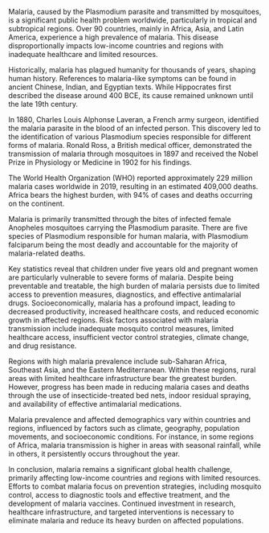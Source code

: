 Malaria, caused by the Plasmodium parasite and transmitted by mosquitoes, is a significant public health problem worldwide, particularly in tropical and subtropical regions. Over 90 countries, mainly in Africa, Asia, and Latin America, experience a high prevalence of malaria. This disease disproportionally impacts low-income countries and regions with inadequate healthcare and limited resources.

Historically, malaria has plagued humanity for thousands of years, shaping human history. References to malaria-like symptoms can be found in ancient Chinese, Indian, and Egyptian texts. While Hippocrates first described the disease around 400 BCE, its cause remained unknown until the late 19th century.

In 1880, Charles Louis Alphonse Laveran, a French army surgeon, identified the malaria parasite in the blood of an infected person. This discovery led to the identification of various Plasmodium species responsible for different forms of malaria. Ronald Ross, a British medical officer, demonstrated the transmission of malaria through mosquitoes in 1897 and received the Nobel Prize in Physiology or Medicine in 1902 for his findings.

The World Health Organization (WHO) reported approximately 229 million malaria cases worldwide in 2019, resulting in an estimated 409,000 deaths. Africa bears the highest burden, with 94% of cases and deaths occurring on the continent.

Malaria is primarily transmitted through the bites of infected female Anopheles mosquitoes carrying the Plasmodium parasite. There are five species of Plasmodium responsible for human malaria, with Plasmodium falciparum being the most deadly and accountable for the majority of malaria-related deaths.

Key statistics reveal that children under five years old and pregnant women are particularly vulnerable to severe forms of malaria. Despite being preventable and treatable, the high burden of malaria persists due to limited access to prevention measures, diagnostics, and effective antimalarial drugs. Socioeconomically, malaria has a profound impact, leading to decreased productivity, increased healthcare costs, and reduced economic growth in affected regions. Risk factors associated with malaria transmission include inadequate mosquito control measures, limited healthcare access, insufficient vector control strategies, climate change, and drug resistance.

Regions with high malaria prevalence include sub-Saharan Africa, Southeast Asia, and the Eastern Mediterranean. Within these regions, rural areas with limited healthcare infrastructure bear the greatest burden. However, progress has been made in reducing malaria cases and deaths through the use of insecticide-treated bed nets, indoor residual spraying, and availability of effective antimalarial medications.

Malaria prevalence and affected demographics vary within countries and regions, influenced by factors such as climate, geography, population movements, and socioeconomic conditions. For instance, in some regions of Africa, malaria transmission is higher in areas with seasonal rainfall, while in others, it persistently occurs throughout the year.

In conclusion, malaria remains a significant global health challenge, primarily affecting low-income countries and regions with limited resources. Efforts to combat malaria focus on prevention strategies, including mosquito control, access to diagnostic tools and effective treatment, and the development of malaria vaccines. Continued investment in research, healthcare infrastructure, and targeted interventions is necessary to eliminate malaria and reduce its heavy burden on affected populations.